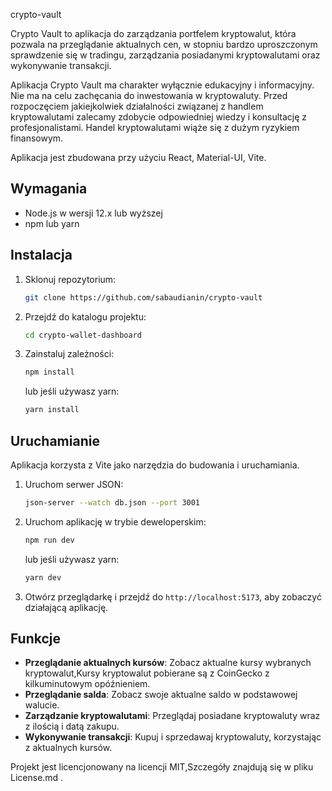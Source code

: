 crypto-vault

Crypto Vault to aplikacja do zarządzania portfelem kryptowalut, która pozwala na przeglądanie aktualnych cen, w stopniu bardzo uproszczonym sprawdzenie się w tradingu, zarządzania posiadanymi kryptowalutami oraz wykonywanie transakcji.

Aplikacja Crypto Vault ma charakter wyłącznie edukacyjny i informacyjny. Nie ma na celu zachęcania do inwestowania w kryptowaluty. Przed rozpoczęciem jakiejkolwiek działalności związanej z handlem kryptowalutami zalecamy zdobycie odpowiedniej wiedzy i konsultację z profesjonalistami. Handel kryptowalutami wiąże się z dużym ryzykiem finansowym.

Aplikacja jest zbudowana przy użyciu React, Material-UI, Vite.

## Wymagania

- Node.js w wersji 12.x lub wyższej
- npm lub yarn

## Instalacja

1. Sklonuj repozytorium:
   ```bash
   git clone https://github.com/sabaudianin/crypto-vault
   ```
2. Przejdź do katalogu projektu:
   ```bash
   cd crypto-wallet-dashboard
   ```
3. Zainstaluj zależności:
   ```bash
   npm install
   ```
   lub jeśli używasz yarn:
   ```bash
   yarn install
   ```

## Uruchamianie

Aplikacja korzysta z Vite jako narzędzia do budowania i uruchamiania.

1. Uruchom serwer JSON:
   ```bash
   json-server --watch db.json --port 3001
   ```
2. Uruchom aplikację w trybie deweloperskim:
   ```bash
   npm run dev
   ```
   lub jeśli używasz yarn:
   ```bash
   yarn dev
   ```
3. Otwórz przeglądarkę i przejdź do `http://localhost:5173`, aby zobaczyć działającą aplikację.

## Funkcje

- **Przeglądanie aktualnych kursów**: Zobacz aktualne kursy wybranych kryptowalut,Kursy kryptowalut pobierane są z CoinGecko z kilkuminutowym opóźnieniem.
- **Przeglądanie salda**: Zobacz swoje aktualne saldo w podstawowej walucie.
- **Zarządzanie kryptowalutami**: Przeglądaj posiadane kryptowaluty wraz z ilością i datą zakupu.
- **Wykonywanie transakcji**: Kupuj i sprzedawaj kryptowaluty, korzystając z aktualnych kursów.

Projekt jest licencjonowany na licencji MIT,Szczegóły znajdują się w pliku License.md .
